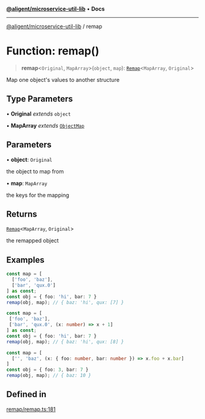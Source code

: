 [**@aligent/microservice-util-lib**](../modules.md) • **Docs**

***

[@aligent/microservice-util-lib](../modules.md) / remap

# Function: remap()

> **remap**\<`Original`, `MapArray`\>(`object`, `map`): [`Remap`](../type-aliases/Remap.md)\<`MapArray`, `Original`\>

Map one object's values to another structure

## Type Parameters

• **Original** *extends* `object`

• **MapArray** *extends* [`ObjectMap`](../type-aliases/ObjectMap.md)

## Parameters

• **object**: `Original`

the object to map from

• **map**: `MapArray`

the keys for the mapping

## Returns

[`Remap`](../type-aliases/Remap.md)\<`MapArray`, `Original`\>

the remapped object

## Examples

```ts
const map = [
  ['foo', 'baz'],
  ['bar', 'qux.0']
] as const;
const obj = { foo: 'hi', bar: 7 }
remap(obj, map); // { baz: 'hi', qux: [7] }
```

```ts
const map = [
 ['foo', 'baz'],
 ['bar', 'qux.0', (x: number) => x + 1]
] as const;
const obj = { foo: 'hi', bar: 7 }
remap(obj, map); // { baz: 'hi', qux: [8] }
```

```ts
const map = [
  ['', 'baz', (x: { foo: number, bar: number }) => x.foo + x.bar]
]
const obj = { foo: 3, bar: 7 }
remap(obj, map); // { baz: 10 }
```

## Defined in

[remap/remap.ts:181](https://github.com/aligent/microservice-development-utilities/blob/aa4b5d2c0fc3925dee03a46aa2f9ce02720aa69b/packages/microservice-util-lib/src/remap/remap.ts#L181)

